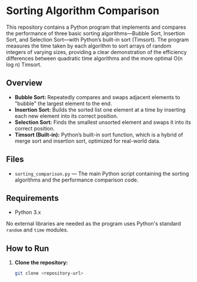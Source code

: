 # Sorting Algorithm Comparison

This repository contains a Python program that implements and compares the performance of three basic sorting algorithms—Bubble Sort, Insertion Sort, and Selection Sort—with Python’s built-in sort (Timsort). The program measures the time taken by each algorithm to sort arrays of random integers of varying sizes, providing a clear demonstration of the efficiency differences between quadratic time algorithms and the more optimal O(n log n) Timsort.

## Overview

- **Bubble Sort:** Repeatedly compares and swaps adjacent elements to "bubble" the largest element to the end.
- **Insertion Sort:** Builds the sorted list one element at a time by inserting each new element into its correct position.
- **Selection Sort:** Finds the smallest unsorted element and swaps it into its correct position.
- **Timsort (Built-in):** Python’s built-in sort function, which is a hybrid of merge sort and insertion sort, optimized for real-world data.

## Files

- `sorting_comparison.py` — The main Python script containing the sorting algorithms and the performance comparison code.

## Requirements

- Python 3.x

No external libraries are needed as the program uses Python's standard `random` and `time` modules.

## How to Run

1. **Clone the repository:**
   ```bash
   git clone <repository-url>
